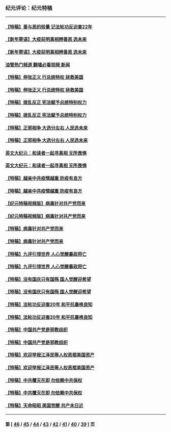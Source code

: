 ### 纪元评论：纪元特稿
---
#### [【特稿】善与恶的较量 记法轮功反迫害22年](../../pages/nsc424/n13086597.md?08090330) 
#### [【新年寄语】大疫前明真相辨善恶 选未来](../../pages/nsc424/n12660855.md?08090330) 
#### [【新年寄语】大疫前明真相辨善恶 选未来](../../pages/nsc424/n12660855.md?08090330) 
#### [油管热门频道 翻墙必看视频 新闻](ok?08090330)
#### [【特稿】伸张正义 行总统特权 拯救美国](../../pages/nsc424/n12616806.md?08090330) 
#### [【特稿】伸张正义 行总统特权 拯救美国](../../pages/nsc424/n12616806.md?08090330) 
#### [【特稿】拨乱反正 宪法赋予总统特别权力](../../pages/nsc424/n12598306.md?08090330) 
#### [【特稿】拨乱反正 宪法赋予总统特别权力](../../pages/nsc424/n12598306.md?08090330) 
#### [【特稿】正邪相争 大选分左右 人民选未来](../../pages/nsc424/n12545208.md?08090330) 
#### [【特稿】正邪相争 大选分左右 人民选未来](../../pages/nsc424/n12545208.md?08090330) 
#### [英文大纪元：和读者一起寻真相 无所畏惧](../../pages/nsc424/n12542027.md?08090330) 
#### [英文大纪元：和读者一起寻真相 无所畏惧](../../pages/nsc424/n12542027.md?08090330) 
#### [【特稿】越亲中共疫情越重 防疫有良方](../../pages/nsc424/n12042989.md?08090330) 
#### [【特稿】越亲中共疫情越重 防疫有良方](../../pages/nsc424/n12042989.md?08090330) 
#### [【纪元特稿视频版】病毒针对共产党而来](../../pages/nsc424/n11977328.md?08090330) 
#### [【纪元特稿视频版】病毒针对共产党而来](../../pages/nsc424/n11977328.md?08090330) 
#### [【特稿】病毒针对共产党而来](../../pages/nsc424/n11928818.md?08090330) 
#### [【特稿】病毒针对共产党而来](../../pages/nsc424/n11928818.md?08090330) 
#### [【特稿】九评引领世界 人心觉醒暴政将亡](../../pages/nsc424/n11660496.md?08090330) 
#### [【特稿】九评引领世界 人心觉醒暴政将亡](../../pages/nsc424/n11660496.md?08090330) 
#### [【特稿】没有国庆只有国殇 国人觉醒迎希望](../../pages/nsc424/n11549354.md?08090330) 
#### [【特稿】没有国庆只有国殇 国人觉醒迎希望](../../pages/nsc424/n11549354.md?08090330) 
#### [【特稿】法轮功反迫害20年 和平抗暴唤良知](../../pages/nsc424/n11389135.md?08090330) 
#### [【特稿】法轮功反迫害20年 和平抗暴唤良知](../../pages/nsc424/n11389135.md?08090330) 
#### [【特稿】中国共产党是邪教组织](../../pages/nsc424/n11355551.md?08090330) 
#### [【特稿】中国共产党是邪教组织](../../pages/nsc424/n11355551.md?08090330) 
#### [【特稿】欢迎举报江泽民等人权恶棍美国资产](../../pages/nsc424/n11303040.md?08090330) 
#### [【特稿】欢迎举报江泽民等人权恶棍美国资产](../../pages/nsc424/n11303040.md?08090330) 
#### [【特稿】中共覆灭在即 勿依赖中共保权](../../pages/nsc424/n11278510.md?08090330) 
#### [【特稿】中共覆灭在即 勿依赖中共保权](../../pages/nsc424/n11278510.md?08090330) 
#### [【特稿】天命昭昭 美国觉醒 共产末日近](../../pages/nsc424/n11150259.md?08090330) 

---
#### 第 [ [46](./46.md?08090330) / [45](./45.md?08090330) / [44](./44.md?08090330) / [43](./43.md?08090330) / [42](./42.md?08090330) / [41](./41.md?08090330) / [40](./40.md?08090330) / [39](./39.md?08090330) ] 页
